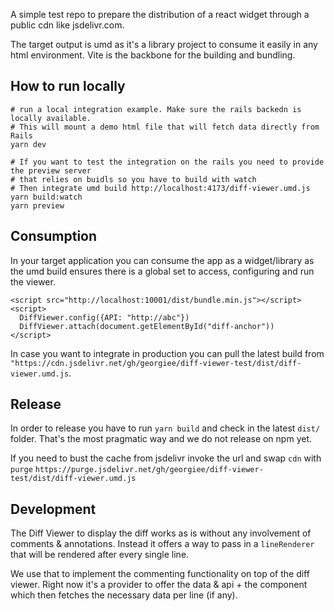 A simple test repo to prepare the distribution
of a react widget through a public cdn like jsdelivr.com.

The target output is umd as it's a library project to consume it easily in any html environment.
Vite is the backbone for the building and bundling.

## How to run locally

```
# run a local integration example. Make sure the rails backedn is locally available.
# This will mount a demo html file that will fetch data directly from Rails
yarn dev

# If you want to test the integration on the rails you need to provide the preview server
# that relies on buidls so you have to build with watch
# Then integrate umd build http://localhost:4173/diff-viewer.umd.js
yarn build:watch
yarn preview
```


## Consumption
In your target application you can consume the app as a widget/library
as the umd build ensures there is a global set to access, configuring and run the viewer.

```
<script src="http://localhost:10001/dist/bundle.min.js"></script>
<script>
  DiffViewer.config({API: "http://abc"})
  DiffViewer.attach(document.getElementById("diff-anchor"))
</script>

```

In case you want to integrate in production you can pull the latest build 
from `"https://cdn.jsdelivr.net/gh/georgiee/diff-viewer-test/dist/diff-viewer.umd.js`.
 
## Release
In order to release you have to run `yarn build` and check in the latest `dist/` folder.
That's the most pragmatic way and we do not release on npm yet.


If you need to bust the cache from jsdelivr invoke the url and swap `cdn` with `purge`
`https://purge.jsdelivr.net/gh/georgiee/diff-viewer-test/dist/diff-viewer.umd.js`

## Development
The Diff Viewer to display the diff works as is without any involvement of comments & annotations.
Instead it offers a way to pass in a `lineRenderer` that will be rendered after every single line.

We use that to implement the commenting functionality on top of the diff viewer.
Right now it's a provider to offer the data & api + the component which then fetches
the necessary data per line (if any).

